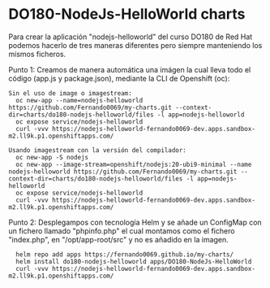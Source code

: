 # DO180-NodeJs-HelloWorld charts

Para crear la aplicación "nodejs-helloworld" del curso DO180 de Red Hat podemos hacerlo de tres maneras diferentes pero siempre manteniendo los mismos ficheros.

Punto 1:
  Creamos de manera automática una imágen la cual lleva todo el código (app.js y package.json), mediante la CLI de Openshift (oc):
```
Sin el uso de image o imagestream:
  oc new-app --name=nodejs-helloworld https://github.com/Fernando0069/my-charts.git --context-dir=charts/do180-nodejs-helloworld/files -l app=nodejs-helloworld
  oc expose service/nodejs-helloworld
  curl -vvv https://nodejs-helloworld-fernando0069-dev.apps.sandbox-m2.ll9k.p1.openshiftapps.com/

Usando imagestream con la versión del compilador:
  oc new-app -S nodejs
  oc new-app --image-stream=openshift/nodejs:20-ubi9-minimal --name nodejs-helloworld https://github.com/Fernando0069/my-charts.git --context-dir=charts/do180-nodejs-helloworld/files -l app=nodejs-helloworld
  oc expose service/nodejs-helloworld
  curl -vvv https://nodejs-helloworld-fernando0069-dev.apps.sandbox-m2.ll9k.p1.openshiftapps.com/
```


Punto 2:
  Desplegampos con tecnología Helm y se añade un ConfigMap con un fichero llamado "phpinfo.php" el cual montamos como el fichero "index.php", en "/opt/app-root/src" y no es añadido en la imagen.
```
  helm repo add apps https://fernando0069.github.io/my-charts/
  helm install do180-nodejs-helloworld apps/DO180-NodeJs-HelloWorld
  curl -vvv https://nodejs-helloworld-fernando0069-dev.apps.sandbox-m2.ll9k.p1.openshiftapps.com/
```